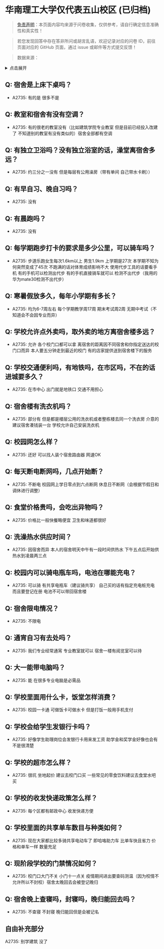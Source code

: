 # 华南理工大学仅代表五山校区 (已归档)

> [免责声明](https://colleges.chat/#_3)：本页面内容均来源于问卷收集，仅供参考，请自行确定信息准确性和真实性！

> 若您发现回答中存在答非所问或胡言乱语，欢迎记录对应的问卷 ID，前往页面对应的 GitHub 页面，通过 issue 或邮件等方式提交反馈！

> 数据来源：

<details><summary>点击展开</summary>
<ul>
<li>A2735: 匿名 (2021 年 06 月)</li>
</ul>
</details>

## Q: 宿舍是上床下桌吗？

- A2735: 有的是 很多不是

## Q: 教室和宿舍有没有空调？

- A2735: 有的很老的教室没有（比如建筑学院专业教室 但是目前已经投入改建了 不知道别的教室有没有类似的）宿舍全部都有空调

## Q: 有独立卫浴吗？没有独立浴室的话，澡堂离宿舍多远？

- A2735: 约三分之一没有 但是每层有公用澡房（带有单间 自己带水卡刷））

## Q: 有早自习、晚自习吗？

- A2735: 没有

## Q: 有晨跑吗？

- A2735: 没有

## Q: 每学期跑步打卡的要求是多少公里，可以骑车吗？

- A2735: 步道乐跑女生每次1.6km以上 男生1.9km 上学期是27次 本学期不知为何突然变成了45次 不跑满的话对体育成绩影响不大 使用代步工具的话要看手机 有的手机可以检测出代步 有的手机直接骑车就可以 检测不出代步（我用的华为mate30检测不出代步）

## Q: 寒暑假放多久，每年小学期有多长？

- A2735: 均为6-7周左右 每个学期教学周17周 期末考试周2周 无期中考试（不知道会不会因专业而异）

## Q: 学校允许点外卖吗，取外卖的地方离宿舍楼多远？

- A2735: 允许 各个校门口都可以拿 离宿舍的距离因不同宿舍和你指定送达的校门口而异 本人要五分钟走到最近的校门 有的店家提供送到宿舍楼下的服务

## Q: 学校交通便利吗，有地铁吗，在市区吗，不在的话进城要多久？

- A2735: 在市中心 出门就是地铁口 交通不用担心

## Q: 宿舍楼有洗衣机吗？

- A2735: 部分有 但是都是楼层公用的洗衣机或者整栋楼去同一个洗衣房 介意的建议宿舍凑钱装一台 学校允许自己安装洗衣机

## Q: 校园网怎么样？

- A2735: 还好 可以找人装个宿舍路由器 网速OK

## Q: 每天断电断网吗，几点开始断？

- A2735: 不断电 校园网上学日零点到六点断网 休息日不断网（会根据节假日和调休进行调整）

## Q: 食堂价格贵吗，会吃出异物吗？

- A2735: 价格比一般快餐略便宜 卫生和味道都很好

## Q: 洗澡热水供应时间？

- A2735: 因宿舍而异 本人的宿舍明天中午有一段时间供热水 下午五点后开始供热水到凌晨两三点

## Q: 校园内可以骑电瓶车吗，电池在哪能充电？

- A2735: 可以骑 有共享电瓶车（建议骑共享） 自己买的话有指定充电桩充电 而且要登记在册 电池不可以带回宿舍楼

## Q: 宿舍限电情况？

- A2735: 不限电

## Q: 通宵自习有去处吗？

- A2735: 我们专业经常通宵 专业教室就可以 宿舍一楼有阅览室可以待

## Q: 大一能带电脑吗？

- A2735: 能 在很多专业电脑是必需品

## Q: 学校里面用什么卡，饭堂怎样消费？

- A2735: 校园一卡通 可做饭卡可做水卡 但是打饭一般用手机支付

## Q: 学校会给学生发银行卡吗？

- A2735: 好像学生助理岗位会发银行卡用来发工资 助学金和奖学金好像也会有 不是很清楚

## Q: 学校的超市怎么样？

- A2735: 很坑 坐地起价 建议去校门口买 一些常见的零食饮料建议去食堂水吧买

## Q: 学校的收发快递政策怎么样？

- A2735: 每个区都有邮政中心 收发快递方便

## Q: 学校里面的共享单车数目与种类如何？

- A2735: 现在大家都比较多骑共享电动车了 即哈咯助力车 比单车快且省力 价格和单车一样 数量充足

## Q: 现阶段学校的门禁情况如何？

- A2735: 校门口大门不关 小门十一点关 疫情期间进出要查码测温（因为校情不允许所以不封校）宿舍太晚回去会被登记晚归

## Q: 宿舍晚上查寝吗，封寝吗，晚归能回去吗？

- A2735: 不查寝 不封寝 晚归能回但是会被记名

## 自由补充部分

A2735: 别学建筑 没了